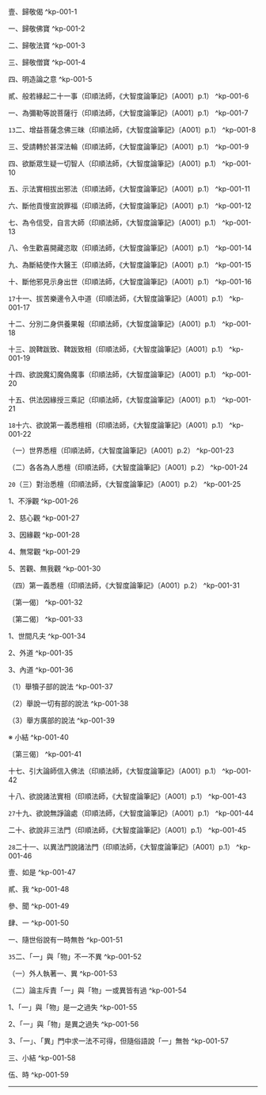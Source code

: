 壹、歸敬偈 ^kp-001-1

一、歸敬佛寶 ^kp-001-2

二、歸敬法寶 ^kp-001-3

三、歸敬僧寶 ^kp-001-4

四、明造論之意 ^kp-001-5

貳、般若緣起二十一事（印順法師，《大智度論筆記》〔A001〕p.1） ^kp-001-6

一、為彌勒等說菩薩行（印順法師，《大智度論筆記》〔A001〕p.1） ^kp-001-7

`13`二、增益菩薩念佛三昧（印順法師，《大智度論筆記》〔A001〕p.1） ^kp-001-8

三、受請轉於甚深法輪（印順法師，《大智度論筆記》〔A001〕p.1） ^kp-001-9

四、欲斷眾生疑一切智人（印順法師，《大智度論筆記》〔A001〕p.1） ^kp-001-10

五、示法實相拔出邪法（印順法師，《大智度論筆記》〔A001〕p.1） ^kp-001-11

六、斷他貢慢宣說罪福（印順法師，《大智度論筆記》〔A001〕p.1） ^kp-001-12

七、為令信受，自言大師（印順法師，《大智度論筆記》〔A001〕p.1） ^kp-001-13

八、令生歡喜開藏恣取（印順法師，《大智度論筆記》〔A001〕p.1） ^kp-001-14

九、為斷結使作大醫王（印順法師，《大智度論筆記》〔A001〕p.1） ^kp-001-15

十、斷他邪見示身出世（印順法師，《大智度論筆記》〔A001〕p.1） ^kp-001-16

`17`十一、拔苦樂邊令入中道（印順法師，《大智度論筆記》〔A001〕p.1） ^kp-001-17

十二、分別二身供養果報（印順法師，《大智度論筆記》〔A001〕p.1） ^kp-001-18

十三、說鞞跋致、鞞跋致相（印順法師，《大智度論筆記》〔A001〕p.1） ^kp-001-19

十四、欲說魔幻魔偽魔事（印順法師，《大智度論筆記》〔A001〕p.1） ^kp-001-20

十五、供法因緣授三乘記（印順法師，《大智度論筆記》〔A001〕p.1） ^kp-001-21

`18`十六、欲說第一義悉檀相（印順法師，《大智度論筆記》〔A001〕p.1） ^kp-001-22

（一）世界悉檀（印順法師，《大智度論筆記》〔A001〕p.2） ^kp-001-23

（二）各各為人悉檀（印順法師，《大智度論筆記》〔A001〕p.2） ^kp-001-24

`20`（三）對治悉檀（印順法師，《大智度論筆記》〔A001〕p.2） ^kp-001-25

1、不淨觀 ^kp-001-26

2、慈心觀 ^kp-001-27

3、因緣觀 ^kp-001-28

4、無常觀 ^kp-001-29

5、苦觀、無我觀 ^kp-001-30

（四）第一義悉檀（印順法師，《大智度論筆記》〔A001〕p.2） ^kp-001-31

〔第一偈〕 ^kp-001-32

〔第二偈〕 ^kp-001-33

1、世間凡夫 ^kp-001-34

2、外道 ^kp-001-35

3、內道 ^kp-001-36

（1）舉犢子部的說法 ^kp-001-37

（2）舉說一切有部的說法 ^kp-001-38

（3）舉方廣部的說法 ^kp-001-39

※ 小結 ^kp-001-40

〔第三偈〕 ^kp-001-41

十七、引大論師信入佛法（印順法師，《大智度論筆記》〔A001〕p.1） ^kp-001-42

十八、欲說諸法實相（印順法師，《大智度論筆記》〔A001〕p.1） ^kp-001-43

`27`十九、欲說無諍論處（印順法師，《大智度論筆記》〔A001〕p.1） ^kp-001-44

二十、欲說非三法門（印順法師，《大智度論筆記》〔A001〕p.1） ^kp-001-45

`28`二十一、以異法門說諸法門（印順法師，《大智度論筆記》〔A001〕p.1） ^kp-001-46

壹、如是 ^kp-001-47

貳、我 ^kp-001-48

參、聞 ^kp-001-49

肆、一 ^kp-001-50

一、隨世俗說有一時無咎 ^kp-001-51

`35`二、「一」與「物」不一不異 ^kp-001-52

（一）外人執著一、異 ^kp-001-53

（二）論主斥責「一」與「物」一或異皆有過 ^kp-001-54

1、「一」與「物」是一之過失 ^kp-001-55

2、「一」與「物」是異之過失 ^kp-001-56

3、「一」、「異」門中求一法不可得，但隨俗語說「一」無咎 ^kp-001-57

三、小結 ^kp-001-58

伍、時 ^kp-001-59

---

[^1]: 【腳注格式說明】 （1）《大正藏》原文引用說明。例：腳注「《大智度論》卷1（大正25，57c11）」，表示本文出自《大智度論》第1卷，《大正藏》第25冊，第57頁，c欄，第11行。其中，a欄表《大正藏》紙本第1欄；b欄表《大正藏》紙本第2欄；c欄表《大正藏》紙本第3欄；d欄表《大正藏》紙本校勘欄。 （2）《大正藏》校勘欄引用說明。例：腳注「四顧觀察＝觀察四方【宋】【元】【明】【宮】【石】。（大正25，58d，n.4）」，其中「（大正25，58d，n.4）」，表示前文「四顧觀察＝觀察四方【宋】【元】【明】【宮】【石】」出自：《大正藏》第25冊，第58頁校勘欄，第4個校勘腳注。 關於《大正藏》校勘欄中「＝、＋、＊、...」等符號說明，詳見《大正藏》略符表。 （3）印順法師，《大智度論筆記》引用說明。例：腳注「印順法師，《大智度論筆記》〔C002〕p.181」，其中「印順法師，《大智度論筆記》」表示本文出自：印順法師，《大智度論筆記》，收於印順文教基金會發行《印順法師佛學著作集》光碟（2004年4月）。「〔C002〕p.181」表示：新竹福嚴佛學院，2005年轉寫打字本中之編號C002，第181頁。 （4）學術著作引用說明。例：腳注Lamotte（1944, p.3, n.2），表示參見：Lamotte, Étienne. (1944). *Le Traité de la Grande Vertu de Sagesse de Nāgārjuna (Mahāprajñāpāramitāśāstra)*. Tome. I. Louvain: Institut Orientaliste, Université de Louvain.（即比利時學者Lamotte教授的《大智度論》法文譯注）譯注者簡稱Lamotte，頁數簡稱p.，腳注簡稱n.。中譯文使用郭忠生老師的翻譯本，部分刊於《諦觀》雜誌，以「《諦觀》（冊數），p.頁數，n.腳注數」之方式標示。
[^2]: 從＝善【宋】【元】【明】【宮】【石】。（大正25，57d，n.13）
[^3]: 大＝深【宋】【宮】【石】。（大正25，57d，n.14）
[^4]: 盡＝底【宋】【元】【明】【宮】【石】。（大正25，57d，n.15）
[^5]: 般若波羅蜜唯佛究竟無礙。（印順法師，《大智度論筆記》〔C027〕p.230）
[^6]: 等＝子【元】【明】【聖】。（大正25，57d，n.16）
[^7]: 有無＝無有【聖】。（大正25，57d，n.17）
[^8]: 實相：佛所尊重法。（印順法師，《大智度論筆記》〔C003〕p.185）
[^9]: 「學」，「學人」，即「有學」，在聲聞之四向四果中，前四向三果為有學聖者。 「無學」，在聲聞為證得阿羅漢果之聖者，以其所作皆辦，不受後有，故稱為無學。 《大智度論》卷76：「^未得無生法忍名學地，得無生法忍名無學地。」（大正25，594c17-18）
[^10]: 已＝以【聖】。（大正25，57d，n.18）
[^11]: 亦＝已【宋】【元】【明】【宮】。（大正25，57d，n.19）
[^12]: ［北周］慧影，《大智度論疏》卷1：「^以三毒為諸見根本，今三毒已盡，諸見亦亡，故云我所既滅根以除。」（卍新續藏46，795c17-18）
[^13]: 「無諍空行須菩提」，須菩提是釋尊聲聞弟子中無諍三昧第一及解空第一。 《大智度論》卷11：「^佛以是般若波羅蜜甚深法，為舍利弗說。問曰：『若爾者，何以初少為舍利弗說，後多為須菩提說？若以智慧第一故應為多說，復何以為須菩提說？』答曰：『舍利弗，佛弟子中智慧第一；須菩提於弟子中，得無諍三昧最第一。無諍三昧相，常觀眾生，不令心惱，多行憐愍；諸菩薩者，弘大誓願以度眾生，憐愍相同，是故命說。」（大正25，136c23-29） 《大智度論》卷40〈6 舌相品〉：「^問曰：『若爾者目連、迦葉等甚多，何以不次第皆與語？』答曰：『此經名智慧，舍利弗智慧第一，是故問。須菩提雖有種種因緣，以二因緣大故。一者，好行無諍定，常慈悲眾生，雖不能廣度眾生，而常助菩薩，以菩薩事問佛。二者，好深行空法，是般若中多說空法，是故命須菩提說。』」（大正25，356a17-24） 《薩婆毘尼毘婆沙》卷7：「^無諍三昧，此是世俗三昧，非無漏也。諍有三種：一、煩惱諍，二、五陰諍，三、鬪諍。一切羅漢二種諍盡：煩惱諍、鬪諍，此二諍盡。五陰是有餘故未盡，有此五陰，能發人諍；唯有無諍三昧，能滅此諍。一切羅漢雖自無諍，不能令前人於身上不起諍心。無諍羅漢，能令彼此無諍，一切滅故，能令眾生現世得福。」（大正23，547b） 另參見《中阿含經》卷43《拘樓瘦無諍經》（大正1，703c）；《大毘婆沙論》卷179（大正27，899c、900a）。詳見印順法師，《般若經講記》，p.26；《性空學探源》，p.74及p.255；《初期大乘佛教之起源與開展》，p.633；《空之探究》，p.22。
[^14]: 《大智度論疏》卷1：「^我今如力者，即是隨力。明波若實相之法，平等大慧，唯佛乃窮；其理玄遠，非義所測。然我今日既欲宣通此法，齊我所知，隨力隨分欲演斯指，故云如力等也。」（卍新續藏46，797b6-9）
[^15]: 《大智度論疏》卷1：「^大智彼岸實相義者，大智，即是摩訶波若，故云大智；彼岸者，即是波羅蜜；實相者，即是常住波若；義者，是第一義。」（卍新續藏46，797b10-12）
[^16]: 順＝慎【聖】。（大正25，57d，n.20）
[^17]: 參見Lamotte（1944, p.4, n.3）：《本末經》現有三種漢譯本傳世：1、《中阿含經》卷13《說本經》（大正1，508c-511c）。2、《古來世時經》（大正1，829b-830c）。3、《賢愚經》卷12〈50 波婆離品〉（大正4，432b-436c）。其他：《大毘婆沙論》卷135（大正27，698b）；《順正理論》卷38（大正29，559a）；《俱舍論》卷12（大正29，64a），卷27（大正29，144b），卷30（大正29，156b）。
[^18]: 參見Lamotte（1944, p.5, n.1）：《中阿含經》卷13（66經）《說本經》（大正1，510b-511a）；《長阿含經》卷6《轉輪聖王修行經》（大正1，41c-42a）。
[^19]: 參見《摩訶般若波羅蜜經》卷1〈1 序品〉（大正8，217c-218a）。
[^20]: 四顧觀察＝觀察四方【宋】【元】【明】【宮】【石】。（大正25，58d，n.4）
[^21]: 參見Lamotte（1944, p.6, n.3）：《中部》III, p.123；《長部》II, p.15；《中阿含經》卷8《未曾有法經》（大正1，470b）；《長阿含經》卷1《大本經》（大正1，4b-c）；《根本說一切有部毗奈耶破僧事》卷2（大正24，108a）；《大事》II, p.20；《修行本起經》及《太子瑞應本起經》（大正3，463c及473c）；《普曜經》卷2（大正3，494a）；《方廣大莊嚴經》卷3（大正3，553a）；《異出菩薩本起經》（大正3，618a）；《過去現在因果經》（大正3，627a）；《佛本行集經》卷8（大正3，687b）；《佛所行讚》卷1（大正4，1b）。
[^22]: （1）伎：6.古代指百戲雜技藝人，7.指以音樂歌舞為業的女子。（《漢語大詞典》（一），漢語大詞典編輯委員會、漢語大詞典編纂處，上海：漢語大詞典出版社，2003年2月，第2版，p.1178） （2）直：20.當值、值勤。《晉書‧庾玟傳》："玟為侍中，直於省內。"（《漢語大詞典》（一），p.853） （3）又依《玉篇》「直，侍也」之說，或可解作「侍」。「直侍」：1.指隨侍帝王左右的人。（《漢語大詞典》（一），p.859）「伎直」，或可指當值隨侍帝王左右的女侍。 （4）參見《彌沙塞部和醯五分律》卷15：「^時，彼長者子五欲自娛已，便得暫眠，一切『伎直』悉皆眠臥。長者子須臾便覺，視己屋舍猶若丘塚，觀諸『伎直』皆如木人。」（大正22，105a28-b14） （5）《大智度論》卷35〈2 釋報應品〉：「^又令夜半見諸宮人、妓直惡露不淨，涕唾流涎，屎尿塗漫。菩薩見已，即便穢厭。」（大正25，317a）
[^23]: 參見Lamotte（1944, p.10, n.1）：《根本說一切有部毘奈耶破僧事》卷4（大正24，115b）；《六度集經》卷7（大正3，41b-42a）。
[^24]: 被＝鞁【元】【明】。（大正25，58d，n.8） 鞁（^ㄅㄟˋ）：2.備駕，配置馬具。（《漢語大詞典》（十二），p.191）
[^25]: 以＝持【宋】【元】【明】【宮】【石】，＝時【聖】。（大正25，58d，n.10）
[^26]: 貿：1.交易，交換，2.變換，改變。（《漢語大詞典》（十），p.170）
[^27]: 勸請說法者：欲、色諸天。（印順法師，《大智度論筆記》〔C002〕p.183）
[^28]: 受請說法：本願、慈悲。（印順法師，《大智度論筆記》〔C002〕p.184）
[^29]: 參見Lamotte（1944, p.13, n.2）：《大智度論》卷2（大正25，73b-74b）。
[^30]: 實相：清淨如空，無量無數。（印順法師，《大智度論筆記》〔C002〕p.184） 虛空：清淨。（印順法師，《大智度論筆記》〔C005〕p.188）
[^31]: 授＝拔【宋】【元】【明】【宮】。（大正25，58d，n.21）
[^32]: 參見《摩訶般若波羅蜜經》卷1〈1 序品〉（大正8，217b）。
[^33]: 參見Lamotte（1944, p.15, n.2）：《中部》I，《優婆離經》，p.375；《中阿含經》卷32（133經）《大品優婆離經》（大正1，629a26）。《相應部》IV, p.340；《中阿含經》卷4（20經）《波羅牢經》（大正1，445b17）；《雜阿含經》卷5（110經）（大正2，37b）。《大毘婆沙論》卷27（大正27，139a）；卷8（大正27，38b）。《俱舍論》卷8（大正29，44a22）。
[^34]: 覆護：保護，庇佑。（《漢語大詞典》（八），p.772）
[^35]: 一發＝發一【宋】【元】【明】【宮】【聖】【石】。（大正25，58d，n.33）
[^36]: 出處待考。
[^37]: 十力：1、處非處智力，2、業異熟智力，3、靜慮、解脫、等持、等至智力，4、根勝劣智力，5、種種勝解智力，6、種種界智力，7、遍趣行智力，8、宿住隨念智力，9、死生智力，10、漏盡智力。參見《大智度論》卷24（大正25，235c-241b）
[^38]: 四無所畏：1、說一切智無所畏（諸法現等覺無畏），2、說漏盡無所畏，3、說障道無所畏，4、說盡苦道無所畏。參見《大智度論》卷25（大正25，241b24-246a22）
[^39]: 參見《摩訶般若波羅蜜經》卷5〈19 廣乘品〉（大正8，255b-c）。
[^40]: 「三十七道品」，分七大類： （一）四念處：身念處、受念處、心念處、法念處。 （二）四正勤：已生惡令永斷、未生惡令不生、未生善令生、已生善令增長。 （三）四神足：欲如意足、精進如意足、念如意足、思惟如意足。 （四）五根：信根、精進根、念根、定根、慧根。 （五）五力：信力、精進力、念力、定力、慧力。 （六）七覺支：念覺支、擇法覺支、精進覺支、喜覺支、輕安覺支、定覺支、捨覺支。 （七）八正道：正見、正思惟、正語、正業、正命、正精進、正念、正定。
[^41]: 恣：2.聽任，任憑。3.滿足，盡情。（《漢語大詞典》（七），p.505）
[^42]: 《雜阿含經》卷15（389經）（大正2，105a-b）。
[^43]: 佛身：佛身不可思議。（印順法師，《大智度論筆記》〔C002〕p.183）
[^44]: 參見《大智度論》卷35：「^眾生有佛無佛常識梵天，以梵天為世間祖父，為世人故說梵天。」（大正25，315c5-7）
[^45]: 參見Lamotte（1944, p.18, n.4）：參較《大智度論》卷10（大正25，127c）；卷30（大正25，284a），此等論述係襲用《大寶積經》卷10（大正11，56c）；《如來不思議秘密大乘經》（大正11，720c）。
[^46]: 其＝佛【宋】【元】【明】【宮】【聖】【石】。（大正25，58d，n.45）
[^47]: （1）唐：3.引申為徒然，白白地。《百喻經‧為婦貿鼻喻》："唐使其婦受大痛苦。"唐玄奘《大唐西域記‧拘尸那揭羅國》："汝何守愚，唐勞羽翮？"（《漢語大詞典》（三），p.366） （2）勞：3.疲勞，勞苦。（《漢語大詞典》（二），p.806）
[^48]: （1）敷（ㄈㄨ）：生長，開放。（《漢語大字典》（二），p.1473。漢語大字典編輯委員會，湖北辭書出版社、四川辭書出版社，1988年7月1版） （2）敷英：開放的花朵。《藝文類聚》卷八一引晉傅咸《芸香賦》："攜昵友以消遙兮，覽偉草之敷英。"（《漢語大詞典》（五），p.504）
[^49]: 佛身：佛身光明音響功德無量。（印順法師，《大智度論筆記》〔C002〕p.182）
[^50]: 參見Lamotte（1944, p.19, n.3）：如來之「身密、口密、意密」。《大寶積經》〈3密迹金剛力士會〉卷2（大正11，53b）；《如來不思議秘密大乘經》（大正11，716c）。而《大智度論》卷10在引用同一典籍時，稱為《密迹金剛經》（大正25，127c）。
[^51]: 餔（ㄅㄨ）：5.給食，喂食。《國語‧越語上》："國之孺子之遊者，無不餔也。"《漢書‧高帝紀上》："有一老父過請飲呂后因餔之。"顏師古注："以食食人亦謂之餔。"王闓運《莫姬哀詞》："梁山千里，正月寒颸，臥輜咯血，乞乳餔孩。"（《漢語大詞典》（十二），p.539）
[^52]: 四威儀：行、住、坐、臥。（印順法師，《大智度論筆記》〔D020〕p.265）
[^53]: 人法：坐臥行住，言談語默。（印順法師，《大智度論筆記》〔D020〕p.265）
[^54]: 生死肉身：結使業所牽，不得自在。（印順法師，《大智度論筆記》〔D020〕p.265）
[^55]: 嬉戲：遊戲，玩樂。《史記‧律書》："自年六七十翁亦未嘗至市井，游敖嬉戲如小兒狀。"（《漢語大詞典》（四），p.408）
[^56]: 術藝：2.技術，技能。（《漢語大詞典》（三），p.984）
[^57]: 服御：1.指服飾車馬器用之類。《史記‧孝文本紀》："帝加惠，令諸侯毋入貢，弛山澤，減諸服御狗馬，損郎吏員，發倉庾以振貧民。"唐沈既濟《枕中記》："衣裝服馭，日益鮮盛。"2.謂駕馭車馬。《荀子‧王霸》："王良、造父，善服馭者也。"南朝宋顏延之《赭白馬賦》："服御順志，馳驟合度。"（《漢語大詞典》（六），p.1203）
[^58]: 佛身：佛身無數，過諸世間，為眾生故，現如凡人。（印順法師，《大智度論筆記》〔C002〕p.182）
[^59]: 參考《別譯雜阿含經》卷7（127經）（大正2，421c-422c）；《中阿含經》卷43（169經）《拘樓瘦無諍經》（大正1，701b-703c）。 苦樂二邊，涅槃正道。（印順法師，《大智度論筆記》〔C005〕p.188） 得道：悉捨二邊，捨我我所，不取法相。（印順法師，《大智度論筆記》〔C007〕p.193）
[^60]: 參見Lamotte（1944, p.24, n.1）：〈舍利塔品〉是梵本《二萬五千頌般若經》之一品之名稱：《大般若波羅蜜多經》卷430〈35 設利羅品〉（大正7，161c-166a）；《放光般若經》卷7〈38 舍利品〉（大正8，51b-54a）；《摩訶般若波羅蜜經》卷10〈37 法稱品〉（大正8，290b-293c）。本品在《大智度論》之注釋，見〈37 校量舍利品〉（大正25，475b-481b）。
[^61]: 〔阿〕－【宮】【聖】【石】。（大正25，59d，n.21）
[^62]: 參見Lamotte（1944, p.24, n.2）：《大智度論》卷4（大正25，86b-c）；卷29（大正25，273a）；卷74（大正25，579c）。
[^63]: 《摩訶般若波羅蜜經》卷13〈46 魔事品〉（大正8，318b14-320b8）；卷19〈62 魔愁品〉（大正8，355c）以下。
[^64]: 三乘：聲聞乘、緣覺乘、佛乘。
[^65]: 參見Lamotte（1944, p.25, n.1）：《般若經》此種南→西→北之「行程」，《八千頌般若經》之漢譯本中，有三種也是作相同之說明：《道行般若經》卷4（大正8，446b）；《小品般若波羅蜜經》卷5（大正8，555a）；《佛母出生三法藏般若波羅蜜多經》卷10（大正8，623b）。所謂「般若」之行程：南→西→北之順序並非唯一的說法，在文獻上仍有不同之樣態：（a）南→北「行程」，見《放光般若經》卷10（大正8，72a）。（b）南→東→北「行程」，見《八千頌般若經》，R. Mitra校訂本，p.225。（c）釋氏國→東（會多尼＝Vartani）→北（單曰國＝Uttaravati）「行程」，見《大明度經》卷3（大正8，490a）。（d）東南→南→西南→西北→北→東北「行程」，見《大般若波羅蜜多經》卷439（大正7，212c-213c）；卷546（大正7，808b-c）。
[^66]: 印順法師，《印度佛教思想史》，p.126： ^悉檀是宗旨、理趣的意思。四悉檀是：有的是適應俗情，方便誘導向佛的「世界悉檀」；有的是針對偏蔽過失而說的「對治悉檀」；有的是啟發人心向上向善的「各各為人悉檀」；有的是顯示究竟真實的「第一義悉檀」。以此四悉檀通攝當時的一切佛說，「皆是實，無相違背」。經說不同，如從應機說法來說，一切是如實說，「佛說無不如義」，所以「如來是真語者，實語者，如語者，不誑語者，不異語者」！然依修行而得究竟來說，那就是「第一義悉檀」了。 四悉「二實」：四悉皆實，唯勝義實。（印順法師，《大智度論筆記》〔C028〕p.231） 實有：（1）四種：四悉檀中，各有實有。 （2）二種：四悉各各實，第一義究竟實。（印順法師，《大智度論筆記》〔D021〕p.265） ┌一、世界悉檀--- 因緣有，無別性。如車、如人，不如二頭、三手。世間實相有 ─┐ │二、為人悉檀--- 觀人心行而為說法，於一事中或遮或許。經說似違，隨機則實。 ┼實性則無 四悉檀 ┤三、對治悉檀--- 不淨、慈悲、因緣三觀，無常、苦、空、無我四觀。 │ │ 法法不同，對治則實。 ──────────────────┘ └四、第一義悉檀 ┬Ⅰ簡非 ---一切法性、一切論議、一切是非，皆可破壞。 ───┐ └Ⅱ顯是 ┬約人---三乘聖人所行真實，離諸過失，不可變易。 ─┼世界故無 └約法---語言道斷，心行處滅，遍無所依， │ 不示諸法，無初中後，不盡不壞。 ─────┘ （印順法師，《大智度論筆記》〔A001〕p.2）
[^67]: 參見Lamotte（1944, p.28, n.2）：《雜阿含經》卷45（1202經）（大正2，327a）；《別譯雜阿含經》卷12（218經）（大正2，454c）。
[^68]: 《摩訶般若波羅蜜經》卷2〈4 往生品〉（大正8，227b）。
[^69]: 參見Lamotte（1944, p.29, n.2）：《增壹阿含經》卷3：「^爾時，世尊告諸比丘：若有一人出現於世，多饒益人，安隱眾生，愍世群萌，欲使天、人獲其福祐。云何為一人？所謂多薩阿竭．阿羅呵．三耶三佛（Tathāgata arahaṃ sammā-sambuddha.）。」（大正2，561a9-12）
[^70]: 南傳《法句經》，157-160頌；《法集要頌經》卷2〈23 己身品〉（大正4，788b19-789a4）。 參見Lamotte（1944, p.29, n.3）：Lamotte表示在《法句經》以及《自說經》均未能找出此一引文所在。
[^71]: 參見Lamotte（1944, p.30, n.1）：《中阿含經》卷11（62經）（大正1，498b10-11）；《頻羅婆裟羅王經》（大正1，826a19）。
[^72]: 參見Lamotte（1944, p.30, n.2）：《長部》III, p.135；《增支部》II, p.24；《如是語經》，p.121；《長部注》I, p.66；《中阿含經》卷34（137經）（大正1，645b18-22）。
[^73]: 參見印順法師，《中觀今論》，pp.221-222。
[^74]: 假名：假名與因緣有異。（印順法師，《大智度論筆記》〔D008〕p.250） 因緣有：若我若法，皆因緣有。（印順法師，《大智度論筆記》〔D021〕p.266）
[^75]: 聽：允許。《呂氏春秋‧知士》："靜郭君辭，不得已而受，十日謝病，彊辭，三日而聽。"高誘注："聽，許。"（《漢語大字典》（四），p.2799） 不聽：2.不允許。《北史‧魏世祖太武帝紀》："庚戌，詔自三公已下至於卿士，其子息皆詣太學......不聽私立學校，違者師身死，主人門誅。"（《漢語大詞典》（一），p.482）
[^76]: 參見Lamotte（1944, p.32, n.1）：《增支部》I, p.134。（郭忠生譯：當人轉生時，他的業會成熟，當此業成熟時，他會在此生或他處接受其果報）
[^77]: 參見Lamotte（1944, p.32, n.2）：《相應部》II, p.13；《雜阿含經》卷15（372經）（大正2，102a）；《俱舍論》卷30〈9 破執我品〉（大正29，155b28）亦有引述。
[^78]: 常斷：不信後世罪福作惡墮斷，計有我墮常。（印順法師，《大智度論筆記》〔D021〕p.266）
[^79]: 五停心：（1）不淨觀身過失。慈心觀於眾生求好事觀功德。（2）不淨治貪欲。慈心治瞋恚。因緣治邪見。（印順法師，《大智度論筆記》〔D021〕p.266）
[^80]: 參見Lamotte（1944, p.34, n.2）：《大智度論》卷19（大正25，198c-199a）。
[^81]: 邪見即是愚癡。（印順法師，《大智度論筆記》〔C005〕p.190）
[^82]: 參見Lamotte（1944, p.35, n.2）：《相應部》II, p.92；《長部》II, p.55；《長阿含經》卷10（13經）（大正1，60b10）；《人本欲生經》（大正1，242a）；《中阿含經》卷24（97經）（大正1，578b）；《大生義經》（大正1，844b）。
[^83]: 相似相續。（印順法師，《大智度論筆記》〔C005〕p.190）
[^84]: 無＝空【宋】【宮】。（大正25，60d，n.36）
[^85]: 參見Lamotte（1944, p.36, n.2）：《中論》卷4〈23 觀顛倒品〉（大正30，31c10-11）；《般若燈論釋》卷14（大正30，123a6）。
[^86]: 無常非實：法性空故。（印順法師，《大智度論筆記》〔C005〕p.190）
[^87]: 不相應行：立三相，破三相。（印順法師，《大智度論筆記》〔D022〕p.266） 參見Lamotte（1944, p.36, n.3）： ^（1）^二相：生及滅，《雜阿含經》卷2（49經）（大正2，12b）。 ^（2）^三相：生、滅以及住，見相對應之巴利尼利耶：《相應部》III, p.37；《增支部》I, p.152。 ^（3）^一般說來，部派佛教論書有四相：生，老，住及無常，參見《大毘婆沙論》卷38（大正27，198c9）；《俱舍論》卷5（大正29，27a）。
[^88]: 破生住滅：有為則無窮，無為非有為相。（印順法師，《大智度論筆記》〔C026〕p.229）
[^89]: 無常之失：應無行業果報、空中無無常。（印順法師，《大智度論筆記》〔C005〕p.190）
[^90]: 無常、苦、空、無我：是對治悉檀。（印順法師，《大智度論筆記》〔C007〕p.195）
[^91]: 參見Lamotte（1944, p.39, n.2）：此《眾義經》，在巴利文作Aṭṭhakavagga，係原始佛教中相當古老之典籍。在巴利文，Aṭṭhakavagga意為「八品」，共有十六經，列為《經集》之第四品，而《經集》又為「小部」之第五部，且是經藏之第四（按似應為第五）部分，即最後一部分，即是「小部」；在漢譯佛典中，支謙於西元223～253年間所譯之《義足經》（大正4，174b-189c）即為本經之漢譯。本經常為漢譯佛典所引用，可惜名稱極不一致（漢譯出處略）。
[^92]: 見＝法【宮】。（大正25，60d，n.59）
[^93]: 見＝法【聖】【石】。（大正25，60d，n.61）
[^94]: 作是論議＝諸有戲論【聖】【石】。（大正25，60d，n.62）
[^95]: 真是愚癡＝皆是大愚【聖】【石】。（大正25，60d，n.363）
[^96]: （若能...癡人）三十字＝（（知此為知實，不知為謗法。不受他法故，是則無智人，諸有戲論者，悉皆是無智））三十字【宋】【元】【明】【宮】。（大正25，60d，n.60）
[^97]: 是見＝見法【宋】【元】【明】【宮】。（大正25，61d，n.1）
[^98]: 此是＝是為【宋】【元】【明】【宮】。（大正25，61d，n.2）
[^99]: 參見Lamotte（1944, p.40, n.1）：《大智度論》此處所引的三個詩頌大致相當於巴利「義品」第12經《小積集經》（Cūlaviyūhasutta）之前五節（Suttanipāta, v.878-882）。 又參見《諦觀》（63），p.63，n.71：郭忠生譯按，印順法師認為《大智度論》此處所引，相當於巴利「義品」（《經集》全部偈頌的數目之）第796、880、881偈。見印順法師，《原始佛教聖典之集成》，p.820。
[^100]: 戲論諍競本，戲論依見生。（印順法師，《大智度論筆記》〔C028〕p.231）
[^101]: 說偈言＝偈說【宋】【元】【明】【宮】，＝說偈【聖】【石】。（大正25，61d，n.4）
[^102]: 〔行者能〕－【聖】。（大正25，61d，n.5）
[^103]: 法＋（於）【聖】。（大正25，61d，n.6）
[^104]: 〔不〕－【石】。（大正25，61d，n.7）
[^105]: 實＋（事）【聖】。（大正25，61d，n.8）
[^106]: （（若爾...人皆））十字＝（（如是則諸有戲論者皆是））十字【宋】【元】【明】【宮】【石】，（（諸自執者皆亦如是））八字【聖】。（大正25，61d，n.9）
[^107]: 〔無智〕－【聖】。（大正25，61d，n.10）
[^108]: 義淨＝實淨【宋】【元】【明】【宮】【石】，＝真實【聖】。（大正25，61d，n.11）
[^109]: 人＋（法）【宋】【元】【明】【宮】【聖】【石】。（大正25，61d，n.12）
[^110]: 〔妄語不淨〕－【聖】。（大正25，61d，n.13）
[^111]: 〔譬〕－【宮】【石】。（大正25，61d，n.14）
[^112]: 〔故治法〕－【宋】【元】【明】【宮】【石】。（大正25，61d，n.15）
[^113]: 〔者〕－【宮】【石】。（大正25，61d，n.16）
[^114]: 為＝弊【宮】【石】。（大正25，61d，n.17）
[^115]: 五熱：古代印度外道苦行之一。即曝曬於烈日下，而於身體四方燃火之苦行。行此苦行之外道，即稱五熱炙身外道。參見（《佛光大辭典》（二），p.1196）及（《佛光大辭典》（四），p.3943）。
[^116]: 犍＝揵【宋】【元】【明】。（大正25，61d，n.18）
[^117]: 此＋（以）【聖】。（大正25，61d，n.19）
[^118]: 皆＝人【宋】【宮】【石】。（大正25，61d，n.20）
[^119]: 龍樹所破：凡夫、外道、犢子、毘曇、方廣。（印順法師，《大智度論筆記》〔C006〕p.191）
[^120]: 法＋（中）【宋】【宮】。（大正25，61d，n.21）
[^121]: 是＋（第五法藏）【聖】。（大正25，61d，n.22）
[^122]: （1）參見印順法師，《永光集》，pp.52-57。 （2）參見Lamotte（1944, p.43, n.4）：《三彌底部論》卷1（大正32，465b29）；《俱舍論》卷29〈9 破執我品〉：「^又彼（指犢子部）若許補特伽羅與蘊一異俱不可說，則彼所許三世、無為及不可說，五種爾焰（五種可認知者）亦應不可說，以補特伽羅不可說第五及非第五故。」（大正29，153b2-5）
[^123]: 〔神〕－【宮】【聖】【石】。（大正25，61d，n.25）
[^124]: 眾＝陰【聖】。（大正25，61d，n.26）
[^125]: 有＋（自性）【宋】【元】【明】【宮】【石】。（大正25，61d，n.27）
[^126]: 而＋（人）【宋】【元】【明】【宮】【石】。（大正25，61d，n.28）
[^127]: 無人＝不攝【宋】【元】【明】【宮】【石】。（大正25，61d，n.29）
[^128]: 不受餘法此是＝以為【聖】。（大正25，61d，n.31）
[^129]: 法供養自法修行＝供養法自修行法【元】【明】【聖】。（大正25，61d，n.32）
[^130]: 〔他法〕－【聖】。（大正25，61d，n.33）
[^131]: 愛＝受【明】。（大正25，61d，n.37）。（大正25，61d，n.37）
[^132]: 道＋（斷）【元】【明】。（大正25，61d，n.40）
[^133]: 〔諸法實相〕－【宋】【元】【明】【宮】【石】。（大正25，61d，n.41）
[^134]: 《中論》卷3〈18 觀法品〉：「^諸法實相者，心行言語斷，無生亦無滅，寂滅如涅槃。」（大正30，24a3-4） 二諦：說行處，說不行處。並通有無。（印順法師，《大智度論筆記》〔C006〕p.191）
[^135]: 《中論》卷3〈18 觀法品〉：「^一切實非實，亦實亦非實，非實非非實，是名諸佛法。」（大正30，24a5-6） 參見印順法師，《中觀論頌講記》，pp.337-340。
[^136]: 甚深法：第一義悉檀。（印順法師，《大智度論筆記》〔C002〕p.183）
[^137]: Lamotte教授將「先尼婆蹉衢多羅」（Śreṇika Vatsagotra）視為同一人，「婆蹉衢多羅」是其家族名稱，「先尼」是其名字。參見Lamotte（1944, p.46, n.3）。 又將「薩遮迦摩揵提（Satyaka Nirganthīputra）視為同一人。參見Lamotte（1944, p.46, n.4） 但［唐］湛然述，《止觀輔行傳弘決》卷5：「^大論第一云：有外道梵志名長爪，亦名先尼，亦名婆蹉，亦名薩遮迦，亦名摩楗提。」（大正46，315b21-23） 印順法師，《大智度論》（標點本），p.18亦作：「^有梵志號名長爪，更有名先尼、婆蹉、衢多羅，更有名薩遮迦、摩揵提等。」 《翻梵語》卷5：「^先尼婆蹉衢多羅（譯曰：先尼者，文；婆蹉者，子；衢多羅者，姓）。」（大正54，1014a7） 《翻梵語》卷5：「^薩遮迦摩楗提（譯曰：遮薩迦者，實；摩楗提者，求道）。」（大正54，1014a8）另參見：《大智度論》卷21：「^能降伏外道大論議師，所謂憂樓頻蠡迦葉、摩訶迦葉、舍利弗、目揵連、薩遮尼揵子、婆蹉首羅、長爪等，大論議師輩皆降伏，是故知佛慧眾具足。」（大正25，220c19-12） 又參見Lamotte（1944, p.46, n.4）：《雜阿含經》卷5（110經）（大正2，35a）（尼揵子）；《增壹阿含經》卷30（大正2，715b）（薩遮尼健子）；《大智度論》卷26（大正25，251c10）（薩遮祇尼揵子）。
[^138]: 參見Lamotte（1944, p.47, n.1）：《撰集百緣經》卷10〈10 諸緣品〉（99經）（長爪梵志緣）（大正4，255a-257a）。
[^139]: 參見Lamotte（1944, p.48, n.1）：《六度集經》（66經）《小兒聞法即解經》（大正3，35b-36a），所論與此相同。
[^140]: 參見Lamotte（1944, p.48, n.2）：依據《根本說一切有部毘奈耶出家事》（大正23，1023a）之記載，俱絺羅係到南印度學習「無後世論」。
[^141]: 「十八大經」：謂印度外道之十八種經書。或作十八種大經、十八種經書、十八大論十八明處。即為四吠陀、六論及八論之合稱。四吠陀為：梨俱吠陀、夜柔吠陀、沙摩吠陀、阿闥婆吠陀。六論為：式叉論、毘伽羅論、柯剌波論、豎底沙論、闡陀論與尼鹿多論。八論為：肩亡婆論（或謂眉亡娑）、那邪毘薩多論、伊底呵婆論、僧佉論、課伽論、陀菟論、揵闥婆論、阿輸論等。（《佛光大辭典》（一），釋慈怡主編，高雄縣：佛光出版社，1989年6月，第5版，p.348）；另參見（《望月仏教大辞典》（三），望月信亨主編，塚本善隆增訂，東京：世界聖典刊行協会，1964年5月，改定第1刷，pp.2360b-2361b）
[^142]: 參見Lamotte（1944, p.48, n.3）：《大毘婆沙論》卷98（大正27，509b）。
[^143]: 參考《雜阿含經》卷33（922經）（大正2，234a-b）之四種良馬。
[^144]: 受＝破【宮】【聖】【石】。（大正25，62d，n.15）
[^145]: （1）濡＝軟【宋】【元】【明】【宮】。（大正25，62d，n.18） （2）柔：7.浸漬，潤澤。《國語‧鄭語》："祝融亦能昭顯天地之光明，以生柔嘉材者也。"韋昭注："柔，潤也。"《淮南子‧說山訓》："厲利劍者，必以柔砥。"高誘注："柔，濡。"（《漢語大詞典》（四），p.946） （3）濡（^ㄖㄨˊ）：6.常喻施受恩澤。《四子講德論》："令百姓遍曉聖德，莫不霑濡。7.喻恩澤。唐柳宗元《沛國漢原廟銘》："區宇懷濡，黔黎輯柔。" （4）濡（^ㄖㄨㄢˇ）：柔軟，柔弱。《淮南子‧說山訓》："厲利劍者必以柔砥，擊鐘磬者必以濡木。"（《漢語大詞典》（六），p.183）
[^146]: 般若：離四句第一義相應。（印順法師，《大智度論筆記》〔C004〕p.186）
[^147]: 二種說法：觀人心、觀法相。（印順法師，《大智度論筆記》〔C006〕p.191）
[^148]: 般若：甚深。（印順法師，《大智度論筆記》〔C004〕p.186）
[^149]: 參見Lamotte（1944, p.52, n.1）：《大般若波羅蜜多經》卷510（第三分）〈15 現世間品〉（大正7，604c）；《放光般若經》卷11〈50 問相品〉（大正8，77b）；《摩訶般若波羅蜜經》卷14〈49 問相品〉（大正8，325b）。
[^150]: ┌利根知佛意不起諍 ┐ ┌佛說施等苦空等皆為無戲論┴鈍根不知佛意起諍 ┼眾生有諍無諍 ┌─無諍說─┤ │ 無諍論處 ┤ └佛說般若畢竟空，有無二事皆捨，更無可諍──┘ └─無諍處──無相寂滅不可言說 （印順法師，《大智度論筆記》〔A001〕p.2） 二種說法：諍處無諍處。（印順法師，《大智度論筆記》〔C006〕p.191）
[^151]: 「有相、無相」：《阿毘曇毘婆沙論》卷9〈2 智品〉（大正28，60c）。「有對、無對」：《大毘婆沙論》卷76（大正27，391a-b）。「有上、無上」：《順正理論》卷50〈5 辯隨眠品〉（大正29，623a）。 二種說法：有相、無相，有物、無物，有依、無依，有對、無對，有上、無上，世界、非世界。（印順法師，《大智度論筆記》〔C006〕p.192）
[^152]: 教意：皆為寂滅無戲論。（印順法師，《大智度論筆記》〔C006〕p.192） 無諍：不取戲論不共諍競。（印順法師，《大智度論筆記》〔C027〕p.230）
[^153]: 無諍：佛意說法皆是無諍，根有利鈍則有。（印順法師，《大智度論筆記》〔C027〕p.230）
[^154]: 般若：法畢竟空。（印順法師，《大智度論筆記》〔C004〕p.186）
[^155]: 無諍：無相寂滅不可說，是無諍法。（印順法師，《大智度論筆記》〔C027〕p.230）
[^156]: 畢竟空：有無皆滅無可諍論。（印順法師，《大智度論筆記》〔C006〕p.192）
[^157]: 「有對、無對」（參見印順法師，《說一切有部為主的論書與論師之研究》，p.541）。 鳩摩羅多所說：「^若心欲起時，為他所障礙，當知是有對，相違是無對。」《阿毘曇心論經》卷1（大正28，835b）有對與無對的分別，不像說一切有部的有對礙（十色處），有拘礙（心心所及根，對於自所取所緣的境界），而解說為有障礙。如心為他所礙而不得生起，就名有對；相反的就是無對。 另參見《雜阿含經》卷13（322經）（大正2，91c1-22）： （1）可見有對：如色塵。 （2）不可見有對：如眼、耳、鼻、舌、身五勝義根及聲、香、味、觸。 （3）不可見無對：意、法。
[^158]: 《雜阿含經》卷43（1165經）（大正2，311a28-b2）列有「髮、毛、爪、齒、塵垢、流唌、皮、肉、白骨、筋、脈、心、肝、肺、脾、腎、腸、肚、生臟、熟臟、胞、淚、汗、涕、沫、肪、脂、髓、痰、癊、膿、血、腦、汁、屎、溺」等三十六種。
[^159]: 《中阿含經》卷24（98經）《念處經》（大正1，582b7-584b29）；《中阿含經》卷20（81經）《念身經》（大正1，554c7-557c13）；《摩訶般若波羅蜜經》卷5〈19 廣乘品〉（大正8，253b19-254b15）。
[^160]: 《摩訶般若波羅蜜經》卷3〈10 相行品〉（大正8，237b）。
[^161]: 五受眾即五受陰，又名五取蘊。《雜阿含經》卷2（45經）：「^世尊告諸比丘：有五受陰，云何為五？色受陰，受、想、行、識受陰。」（大正2，11b2-3）
[^162]: 五道：天道、人道、餓鬼道、畜生道、地獄道。
[^163]: 有解無信不得佛法。（印順法師，《大智度論筆記》〔C028〕p.231）
[^164]: 《中阿含經》卷29（118經）《龍象經》：「^大龍信為手，二功德為牙。」（大正1，608b-c） 「六十華嚴」：《大方廣佛華嚴經》卷6〈8 賢首菩薩品〉：「^信是寶藏第一法，為清淨手受眾行。」（大正9，433a29）《大方廣佛華嚴經》卷41〈33 離世間品〉：「^菩薩摩訶薩有十種手。何等為十？所謂信手，於一切佛所說正法，一向信心究竟受持故......。」（大正9，656c） 「八十華嚴」：《大方廣佛華嚴經》卷14〈12賢首品〉（大正10，72b21）；卷27〈25 十迴向品〉（大正10，146a-b）；卷57〈38 離世間品〉（大正10，301c28-29）。 《度世品經》卷4（大正10，641c18）。
[^165]: 參見Lamotte（1944, p.57, n.1）：《長阿含經》卷1（1經）（大正1，8b-c）；《增壹阿含經》卷10（大正2，593a-b）；《五分律》卷15（大正22，103c-104a）；《四分律》卷32（大正22，786c-787a）；《根本說一切有部毘奈耶破僧事》卷6（大正24，126b）；《普曜經》卷7（大正3，528）；《方廣大莊嚴經》卷10（大正3，602c29-605b1）；《過去現在因果經》卷3（大正3，642c-643a）；《佛本行集經》卷32-卷33（大正3，803c6-807c15）；《眾許摩訶帝經》卷7（大正3，952c-953a）。
[^166]: 當說＝說諸【宋】【元】【明】【宮】【石】。（大正25，63d，n.21）
[^167]: 三有：欲有、色有、無色有。參見《大智度論》卷3（大正25，82a23-26）；《大智度論》卷83（大正25，644b26-27）；《大智度論》卷90（大正25，696b6-8）。
[^168]: 是＝其【宮】。（大正25，63d，n.22）
[^169]: 濡＝軟【宋】【元】【明】【宮】。（大正25，63d，n.23）
[^170]: 受請說法：三世諸佛法皆爾故。（印順法師，《大智度論筆記》〔C002〕p.183）
[^171]: 參見Lamotte（1944, p.60, n.1）：《五分律》卷15（大正22，104a）：「^先恐徒疲勞，不說甚深義；甘露今當開，一切皆應聞。」另參《增壹阿含經》卷10（大正2，593b）；《四分律》卷32（大正22，787b）；《根本說一切有部毘奈耶破僧事》卷6（大正24，126c）。
[^172]: 猗（^ㄧˇ）： （1）《一切經音義》卷19：「^不猗（音依，古人用字乖僻，准經義正合作依字）。」（大正54，427c22） （2）《一切經音義》卷9：「^倚法（於蟻反，住也，說文：倚猶依倚也，廣疋：倚，因也。經文從犬作猗，非體也）。」（大正54，356c21） （3）《一切經音義》卷15：「^猗著（於譏反，古人僻見錯用字也，準據前後經文合是依字。經云身心無依，又云無所依著，又云不依今世，又云不依言[（受-又+ㄆ）*辛]等，今並書猗字，錯之甚也。說文云，猗者，犗犬也，殊非此義，多是筆授之流寡學文典，避私諱借書此字身，宜改從依正也）。」（大正54，401b6-8） （4）《一切經音義》卷72：「^猗息（於綺反。說文：倚，猶依也。廣雅：倚，因也。謂因倚而臥也，字從人，論文作猗，一奇反，猗美）。」（大正54，777a5） （5）通"倚"。2.依，靠着。《詩‧衛風‧淇奧》："寬兮綽兮，猗重較兮。"陸德明釋文："猗，依也。"《詩‧小雅‧車攻》："四黃既駕，兩驂不猗。"孔穎達疏："兩驂之馬，不相依猗。"（《漢語大詞典》（五），p.75）
[^173]: 佛之法：第一甚深微妙，無量無數，不可思議，不動不倚不著無所得法。（印順法師，《大智度論筆記》〔C007〕p.195）
[^174]: 愛好＝猗著【宋】【宮】【石】，＝愛著【元】【明】。（大正25，63d，n.35）
[^175]: 果報＝愛果【宋】【宮】，＝報果【聖】。（大正25，63d，n.36）
[^176]: 因＝田【宋】【宮】【聖】。（大正25，63d，n.37）
[^177]: 「求有不求滅」：「有」指三有；「滅」指涅槃。
[^178]: 此＝是【宋】【元】【明】【宮】【石】。（大正25，63d，n.38）
[^179]: 參見Lamotte（1944, p.63, n.1）：提婆達多：《大智度論》卷3（大正25，83c）。
[^180]: 參見Lamotte（1944, p. 44, n.2）：俱迦梨係婆羅門之子並為提婆達多的狂熱支持者（Vinaya, II, p.174）；《五分律》卷2（大正22，164）。另參《大智度論》卷13（大正25，157b-c）；《雜阿含經》卷48（1278經）（大正2，351b）；《十誦律》卷37（大正23，265b-c）；《雜寶藏經》（28經）（大正4，461a-b）。
[^181]: 欲量無量法＝無量法欲量【宮】【石】。（大正25，63d，n.45）
[^182]: 所不＝豈應【宋】【元】【明】【宮】【石】。（大正25，63d，n.46）
[^183]: 參見Lamotte（1944, p.63, n.3）：《雜阿含經》（1193經）（大正2，323b-c）；《別譯雜阿含經》（106經）（大正2，411b-c）。《大智度論》卷13（大正25，157b-c）也引述此一頌文。
[^184]: 聽者端視＝專視聽法【宋】【元】【明】【宮】【石】。（大正25，63d，n.48）
[^185]: 議＝義【宋】【元】【明】【宮】。（大正25，63d，n.49）
[^186]: （1）呰毀＝毀訾【元】【明】，＝訾毀【聖】【石】。（大正25，63d，n.56） （2）呰毀即毀訾（呰）：毀謗。
[^187]: 參見Lamotte（1944, p.64, n.1）：《中阿含經》卷54（200經）《[阿梨](http://127.0.0.1/accelon/homepage.csp?db=taisho&bk=1&t=31141569&rr=158#2#2)吒經》（大正1，764b-c）；《大毘婆沙論》卷97（大正27，503b）。
[^188]: 教意：無愛無染，但求離苦，不戲論法相。（印順法師，《大智度論筆記》〔C006〕p.192）
[^189]: 參見Lamotte（1944, p.65, n.1）：《阿他婆耆經》即p.39，n.2之《義足經》，請見該處之說明。此處所引之頌文，取自《經集》，v.838-841；《佛說義足經》卷上，（9）《摩因提女經》（大正4，180a13-c3）。
[^190]: 內外故＝內外滅【宋】【元】【明】，＝內滅故【聖】，＝為內滅【宮】【石】。（大正25，63d，n.65）
[^191]: 當得＝說此【宮】【石】。（大正25，63d，n.66）
[^192]: 知覺＝覺知【元】【明】。（大正25，63d，n.68）
[^193]: 亦非持戒＝非持戒所【宋】【元】【明】【宮】【石】。（大正25，63d，n.69）
[^194]: 非不見聞等＝亦非不見聞【宋】【元】【明】【宮】【石】。（大正25，63d，n.70）
[^195]: 得＝等【聖】。（大正25，63d，n.71）
[^196]: 〔不取諸法相如是可得道〕－【聖】。（大正25，64d，n.1）
[^197]: 參考《雜阿含經》卷50（1341經）：「^非一向持戒，及修習多聞，獨靜禪三昧，閑居修遠離。比丘偏倚息，終不得漏盡，平等正覺樂，遠非凡夫輩。」（大正2，369c22-25）
[^198]: 不＝非【宮】【石】。（大正25，64d，n.2）
[^199]: 持＝行【宮】。（大正25，64d，n.3）
[^200]: 汝＝若【宋】【宮】【石】。（大正25，64d，n.4）
[^201]: 「妄想」：【宋】【宮】作「諸相」；【聖】作「妄相」；【石】作「諸想」。（大正25，64d，n.5）
[^202]: 爾時自當＝汝爾時自【宋】【元】【明】【宮】【石】。（大正25，64d，n.6）
[^203]: （1）吉藏，《中觀論疏》卷8末： ^滅我我所名為入者，外意云：有實相是所入，行人為能入。如今學大小乘人皆言：有人能證得菩提，菩提是所證。論主云：若能除能入之人、所入之法，畢竟無能入、所入乃名為入。《華嚴》云：如來深境界，其量齊虛空，一切眾生入，真實無所入。《大集》云：無入之入，乃名法入。亦如開波若宗身子問：云何菩薩行於波若？佛以五眼不見而却責之，若能不見能行菩薩體，不見菩薩字，不見波若，不見行，不見不行，乃名菩薩行於波若。今爾，《智度論》第一卷摩犍提偈云：非見聞覺知，非持戒所得；亦非不見聞，非不持戒得。彼難云：若爾者，行啞法得道。佛答云：若不見諸法，汝爾時自啞。並是今文意也。（大正42，124b26-c11） （2）吉藏，《淨名玄論》卷2： ^問：若緣觀俱寂，問答並遣，則任運成啞。 答：天親、龍樹盛許啞言，故云：汝證我法時，汝爾時自啞。但子猶未達其旨，今略陳之。夫論啞者，言而常啞。辨其言者，啞而常言。言而不啞，所謂凡夫。啞而不言，名二乘觀。故至之緣觀俱寂，而境智宛然，應愈動神愈靜，智愈寂照愈明，寧以啞法目聖心，灰斷榜玄道。（大正38，867b11-17） （3）湛然，《止觀輔行傳弘決》卷1之2： ^如摩揵提者，《大論》第二云：是人生時作偈難佛云：決定諸法中，橫生種種想，悉捨為內滅，云何說此道？佛答云：非見聞知覺，非持戒所得；亦非不見聞，非不持戒得。如是論悉捨，亦捨我我所。又難佛云：若非見聞等，非持戒所得；亦非不見聞，非不持戒得，如我心觀察，行瘂法得道。佛答云：汝依邪見門，我知汝癡道；若不見諸相，汝爾時自瘂。（大正46，161c28-162a7） （4）智者大師說，門人章安灌頂記，《四念處》卷4： ^《大論》摩乾提云：瘂法應得道。佛答：汝若證我法，是時自當瘂。（大正46，579b16-17）
[^204]: 如是：是善信相。示無愛染。示人無諍。（印順法師，《大智度論筆記》〔C006〕p.193）
[^205]: 無我：無我非實。（印順法師，《大智度論筆記》〔C007〕p.193）
[^206]: 參見Lamotte（1944, p.67, n.2）：《雜阿含經》卷22（581經）（大正2，154b-c）；《別譯雜阿含經》卷9（166經）（大正2，435c）。
[^207]: 有＝阿【宋】【元】【明】【宮】【石】。（大正25，64d，n.17）
[^208]: 吾＝有【宮】。（大正25，64d，n.18）
[^209]: 【宋】【元】【明】【宮】【石】均作「諸漏盡人用」。（大正25，64d，n.23）
[^210]: 說教：心不違實法，隨世人共語，除世邪見，順俗無諍。（印順法師，《大智度論筆記》〔C007〕p.194）
[^211]: 實相無我同異：異。（印順法師，《大智度論筆記》〔C007〕p.194）
[^212]: 參見Lamotte（1944, p.69, n.1）：《中論》卷2〈13 觀行品〉（大正30，18c）；《般若燈論釋》卷8（大正30，91b）。
[^213]: 非＝不【宮】。（大正25，64d，n.40）
[^214]: 無我：是佛行處。（印順法師，《大智度論筆記》〔C007〕p.193）
[^215]: 我：隨俗法說，假名字說，諸相非實無我。（印順法師，《大智度論筆記》〔C007〕p.194）
[^216]: 參見Lamotte（1944, p.70, n.3）：依毘婆沙師之見解，前五識（耳識即其中之一）具有自性分別〔分別之自性，亦即是尋伺〕。但是沒有隨念分別，也沒有計度分別，這就是為什麼說前五識沒有分別，此正如僅有一支腳的馬，有人會說它是一匹沒有腳的馬。（郭忠生譯按：^五識有尋伺，後三三餘無，說五無分別，由計度隨念。參見《俱舍論》卷8（大正29，8a）。
[^217]: 參見Lamotte（1944, p.71, n.1）：意識總是在「意」之後，後者係充當前者之依止（所依）及根。此「意」即六識轉化而來（應知「六識轉為意」，見《俱舍論》卷1（大正29，4a）。此為說一切有部毘婆沙師根據佛典所提出之理論。
[^218]: 參見Lamotte（1944, p.71, n.2）：根據《俱舍論》卷1（大正29，5c）：「前五境唯現」；《俱舍論》卷12（大正29，12b）：「^五識唯緣現在；意識通緣三世非世」，前五識之（認知）客體僅限於同時俱起的，而第六識（意識）之客體包括在前，同時及在後者，換句話說，它是通過去、現在、未來。
[^219]: 參見Lamotte（1944, p.71, n.3）：識是無色、無處、有根身能依。它與色蘊中之十處（五根處及五境處）暨十界（五根界及五境界）相對。見《俱舍論》卷1（大正29，3c）。
[^220]: 參見Lamotte（1944, p.71, n.3）：《雜阿含經》（306、307、308經）（大正2，87c-88c）。關於觸之問題，見《俱舍論》卷10（大正29，52b-c）。
[^221]: 能見＝所說【宋】【元】【明】【宮】【石】，＝能說【聖】。（大正25，64d，n.59）
[^222]: 佛之法：有業果而無作者。（印順法師，《大智度論筆記》〔C007〕p.195）。
[^223]: 《中論》卷3〈17 觀業品〉（大正30，22c）。 甚深法：有業亦有果，無作業果者，空不斷，相續不常，罪福不失。（印順法師，《大智度論筆記》〔C002〕p.183；〔C007〕p.195；〔H018〕p.410；〔H019〕p.410）
[^224]: 數時等法三科不攝。（印順法師，《大智度論筆記》〔C028〕p.231） 數時等法實無。陰入界所不攝。（印順法師，《大智度論筆記》〔D022〕p.267）
[^225]: 師保：1.古時任輔弼帝王和教導王室子弟的官，有師有保，統稱"師保"。2.泛指老師。（《漢語大詞典》（三），p.720）
[^226]: 參見Lamotte（1944, p.73, n.4）：《長壽王經》（大正3，387c）；《增壹阿含經》卷14（大正2，618c8-9）；《五分律》卷15（大正22，104a）；《四分律》卷32（大正22，787c）；《根本說一切有部毘奈耶破僧事》卷6（大正24，127a）。
[^227]: 此段辨「一」與下一段辨「時」之內容，據加藤純章的考察，與提婆《百論》有非常高的一致性，詳參《大智度論の総合的研究》（平成15年3月），pp.12-14。 參見《百論》（大正30，173b-c；174c-175a）。
[^228]: 如：8.應當。（《漢語大詞典》（四），p.269）
[^229]: 「瓶體有五法」，論中並無說明，今查意義相近的資料有：（1）［隋］吉藏撰，《十二門論疏》：「^眾緣所生法，第二正明門體，就文為二，初偈次長行，此偈文約義包，非是一意能盡，今略述之。一者、就破病為解釋，上半破外道義。外道執諸法有自性，如：僧佉（又名「數論Sāṃkhya」），五塵和合別有瓶體性，無塵為一。世師別有瓶法，與塵為異。勒娑婆別有瓶法，與塵亦一亦異。若提子別即瓶法，與塵非一非異。外瓶既爾，內總身亦然。今明瓶為眾緣所成，即無自性；若有自性，不假眾緣。故上半破一切外道，令一切外道藉因緣知外瓶內身悉皆是空故，從因緣門以入空；下半破內道義，內學之人乃不言眾緣和合別有實瓶，而有無性假瓶，是故今明若無有自性，云何有是法！故亦無假瓶，令內學人從因緣門悟假瓶空。」（大正42，182c16-29）（2）《成實論》卷11〈141 滅諦聚初立假名品〉：「^問曰：何謂假名？答曰：因諸陰所有分別，如因五陰說有人，因色、香、味、觸說有瓶等。」（大正32，327a12-14）
[^230]: 一＝二【宮】。（大正25，65d，n.13）
[^231]: 〔一〕－【宮】【石】。（大正25，65d，n.14）
[^232]: 二門：一、異門。
[^233]: 數法名字有。（印順法師，《大智度論筆記》〔D022〕p.267）
[^234]: 時：假實二時。（印順法師，《大智度論筆記》〔C008〕p.195）
[^235]: 至＝去【元】【明】。（大正25，65d，n.36）
[^236]: 見陰界入生滅，假名為時無別時。（印順法師，《大智度論筆記》〔D022〕p.267）
[^237]: 方時離合一異長短等名字，出凡人。（印順法師，《大智度論筆記》〔D022〕p.267）
[^238]: 《大智度論》卷40（大正25，353c），卷84（大正25，648b）。
[^239]: 毘尼：結戒是世界中實。（印順法師，《大智度論筆記》〔C007〕p.194）
[^240]: 為眾人瞋呵，護佛法久存，定弟子禮法：三緣結戒。（印順法師，《大智度論筆記》〔C007〕p.194）
[^241]: 毘尼，白衣不得聞。（印順法師，《大智度論筆記》〔C007〕p.194）參見印順法師，《佛法概論》，p.249；《佛法是救世之光》，p.361；《教制教典與教學》，p.2；《印度之佛教》，p.33、p.44。
[^242]: 詭（^ㄍㄨㄟˇ）：3.欺詐，假冒。《呂氏春秋‧勿躬》："人主知能、不能之可以君民也，則幽詭愚險之言無不職矣，百官有司之事畢力竭智矣。"（《漢語大詞典》（十一），p.187） 詭名：捏造假名，化名。宋朱熹《與留丞相札子》："公私田土，皆為豪宗大姓詭名冒占。"（《漢語大詞典》（十一），p.189）